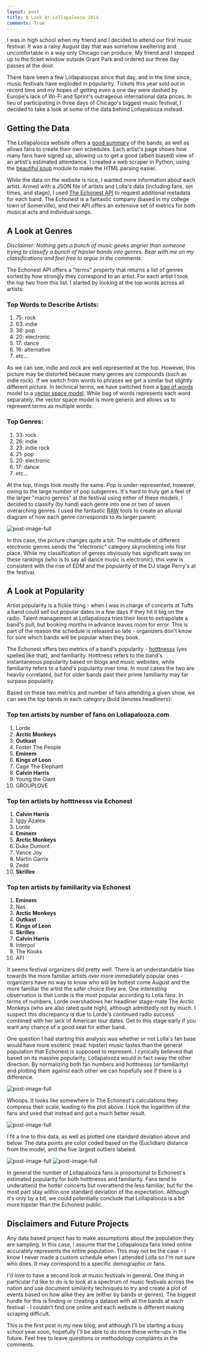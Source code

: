 ```yaml
---
layout: post
title: A Look At Lollapalooza 2014
comments: True
---
```


I was in high school when my friend and I decided to attend our first music festival. It was a rainy August day that was somehow sweltering and uncomfortable in a way only Chicago can produce. My friend and I stepped up to the ticket window outside Grant Park and ordered our three day passes at the door.

There have been a few Lollapaloozas since that day, and in the time since, music festivals have exploded in popularity. Tickets this year sold out in record time and my hopes of getting even a one day were dashed by Europe's lack of Wi-Fi and Sprint's outrageous international data prices. In lieu of participating in three days of Chicago's biggest music festival, I decided to take a look at some of the data behind Lollapalooza instead. 

## Getting the Data
The Lollapalooza website offers a [good summary](http://www.lollapalooza.com/2014-artist-list) of the bands, as well as allows fans to create their own schedules. Each artist's page shows how many fans have signed up, allowing us to get a good (albeit biased) view of an artist's estimated attendance. I created a web scraper in Python, using the [beautiful soup](http://www.crummy.com/software/BeautifulSoup/) module to make the HTML parsing easier. 

While the data on the website is nice, I wanted more information about each artist. Armed with a JSON file of artists and Lolla's data (including fans, set times, and stage), I used [The Echonest API](http://developer.echonest.com) to request additional metadata for each band. The Echonest is a fantastic company (based in my college town of Somerville), and their API offers an extensive set of metrics for both musical acts and individual songs.

## A Look at Genres
*Disclaimer: Nothing gets a bunch of music geeks angrier than someone trying to classify a bunch of hipster bands into genres. Bear with me on my classifications and feel free to argue in the comments.*

The Echonest API offers a "terms" property that returns a list of genres sorted by how strongly they correspond to an artist. For each artist I took the top two from this list. I started by looking at the top words across all artists:

### Top Words to Describe Artists:
1. 75: rock
2. 63: indie
3. 36: pop
4. 20: electronic
5. 17: dance
6. 16: alternative
7. etc...

As we can see, indie and rock are well represented at the top. However, this picture may be distorted because many genres are compounds (such as indie rock). If we switch from words to phrases we get a similar but slightly different picture. In technical terms, we have switched from a [bag of words](http://en.wikipedia.org/wiki/Bag-of-words_model) model to a [vector space model](http://en.wikipedia.org/wiki/Vector_space_model). While bag of words represents each word separately, the vector space model is more generic and allows us to represent terms as multiple words:

### Top Genres:
1. 33: rock
2. 26: indie
3. 23: indie rock
4. 21: pop
5. 20: electronic
6. 17: dance
7. etc...

At the top, things look mostly the same. Pop is under-represented, however, owing to the large number of pop subgenres. It's hard to truly get a feel of the larger "macro genres" at the festival using either of these models. I decided to classify (by hand) each genre into one or two of seven overarching genres. I used the fantastic [RAW](http://raw.densitydesign.org/) tools to create an alluvial diagram of how each genre corresponds to its larger parent:

![post-image-full](/assets/look-at-lolla/genres.png)

In this case, the picture changes quite a bit. The multitude of different electronic genres sends the "electronic" category skyrocketing into first place. While my classification of genres obviously has significant sway on these rankings (who is to say all dance music is electronic), this view is consistent with the rise of EDM and the popularity of the DJ stage Perry's at the festival.

## A Look at Popularity
Artist popularity is a fickle thing - when I was in charge of concerts at Tufts a band could sell out popular dates in a few days if they hit it big on the radio. Talent management at Lollapalooza tries their best to extrapolate a band's pull, but booking months in advance leaves room for error. This is part of the reason the schedule is released so late - organizers don't know for sure which bands will be popular when they book.

The Echonest offers two metrics of a band's popularity - [hotttnesss](http://developer.echonest.com/docs/v4/artist.html) (yes spelled like that), and familiarity. Hotttness refers to the band's instantaneous popularity based on blogs and music websites, while familiarity refers to a band's popularity over time. In most cases the two are heavily correlated, but for older bands past their prime familiarity may far surpass popularity.

Based on these two metrics and number of fans attending a given show, we can see the top bands in each category (bold denotes headliners):

### Top ten artists by number of fans on Lollapalooza.com
1. Lorde
2. **Arctic Monkeys**
3. **Outkast**
4. Foster The People
5. **Eminem**
6. **Kings of Leon**
7. Cage The Elephant
8. **Calvin Harris**
9. Young the Giant
10. GROUPLOVE

### Top ten artists by hotttnesss via Echonest
1. **Calvin Harris**
2. Iggy Azalea
3. Lorde
4. **Eminem**
5. **Arctic Monkeys**
6. Duke Dumont
7. Vance Joy
8. Martin Garrix
9. Zedd
10. **Skrillex**

### Top ten artists by familiarity via Echonest
1. **Eminem**
2. Nas
3. **Arctic Monkeys**
4. **Outkast**
5. **Kings of Leon**
6. **Skrillex**
7. **Calvin Harris**
8. Interpol
9. The Kooks
10. AFI

It seems festival organizers did pretty well. There is an understandable bias towards the more familiar artists over more immediately popular ones - organizers have no way to know who will be hottest come August and the more familiar the artist the safer choice they are. One interesting observation is that Lorde is the most popular according to Lolla fans. In terms of numbers, Lorde overshadows her headliner stage-mate The Arctic Monkeys (who are also rated quite high), although admittedly not by much. I suspect this discrepancy is due to Lorde's continued radio success combined with her lack of American tour dates. Get to this stage early if you want any chance of a good seat for either band.

One question I had starting this analysis was whether or not Lolla's fan base would have more esoteric (read: hipster) music tastes than the general population that Echonest is supposed to represent. I cynically believed that based on its massive popularity, Lollapalooza would in fact sway the other direction. By normalizing both fan numbers and hotttnesss (or familiarity) and plotting them against each other we can hopefully see if there is a difference.

![post-image-full](/assets/look-at-lolla/rawplot.png)

Whoops. It looks like somewhere in The Echonest's calculations they compress their scale, leading to the plot above. I took the logarithm of the fans and used that instead and got a much better result.

![post-image-full](/assets/look-at-lolla/rawplot_adj.png)

I fit a line to this data, as well as plotted one standard deviation above and below. The data points are color coded based on the (Euclidian) distance from the model, and the five largest outliers labeled.

![post-image-full](/assets/look-at-lolla/hotttnesss.png)
![post-image-full](/assets/look-at-lolla/familiarity.png)

In general the number of Lollapalooza fans is proportional to Echonest's estimated popularity for both hotttnesss and familiarity. Fans tend to underattend the hotter concerts but overattend the less familiar, but for the most part stay within one standard deviation of the expectation. Although it's only by a bit, we could potentially conclude that Lollapalooza is a bit more hipster than the Echonest public. 

## Disclaimers and Future Projects
Any data based project has to make assumptions about the population they are sampling. In this case, I assume that the Lollapalooza fans listed online accurately represents the entire population. This may not be the case - I know I never made a custom schedule when I attended Lolla so I'm not sure who does. It may correspond to a specific demographic or fans.

I'd love to have a second look at music festivals in general. One thing in particular I'd like to do is to look at a spectrum of music festivals across the nation and use document similarity techniques to try and create a plot of events based on how alike they are (either by bands or genres). The biggest hurdle for this is finding or creating a dataset with all the bands at each festival - I couldn't find one online and each website is different making scraping difficult.

This is the first post in my new blog, and although I'll be starting a busy school year soon, hopefully I'll be able to do more these write-ups in the future. Feel free to leave questions or methodology complaints in the comments.
